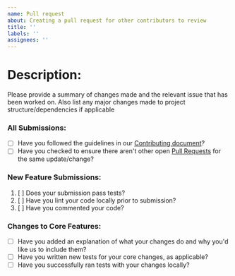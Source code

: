 ```yaml
---
name: Pull request
about: Creating a pull request for other contributors to review 
title: ''
labels: ''
assignees: ''
---
```


# Description:
Please provide a summary of changes made and the relevant issue that has been worked on. Also list any major changes made to project structure/dependencies if applicable

### All Submissions:

* [ ] Have you followed the guidelines in our [Contributing document](../CONTRIBUTING.md)?
* [ ] Have you checked to ensure there aren't other open [Pull Requests](../../../pulls) for the same update/change?

### New Feature Submissions:

1. [ ] Does your submission pass tests?
2. [ ] Have you lint your code locally prior to submission?
3. [ ] Have you commented your code?

### Changes to Core Features:

* [ ] Have you added an explanation of what your changes do and why you'd like us to include them?
* [ ] Have you written new tests for your core changes, as applicable?
* [ ] Have you successfully ran tests with your changes locally?
